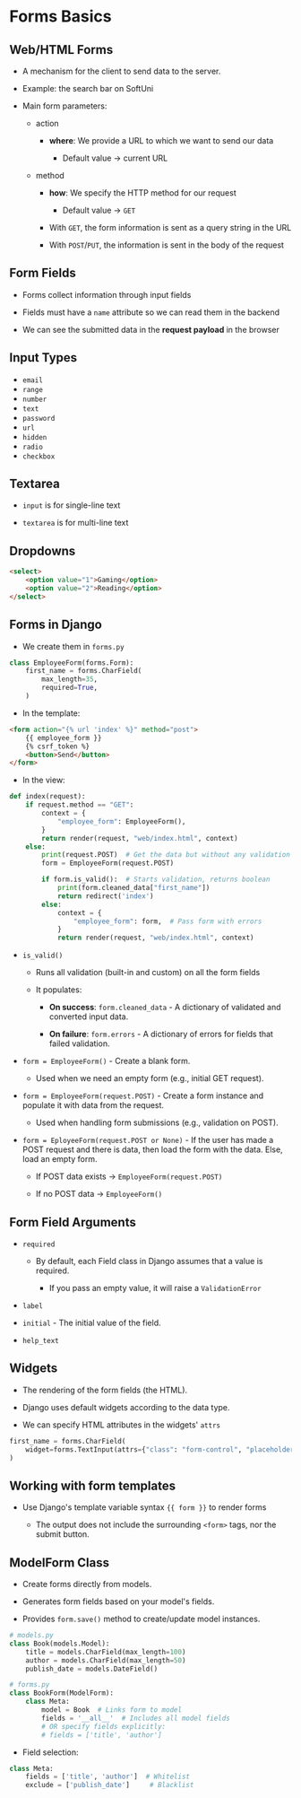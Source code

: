 # Forms Basics

## Web/HTML Forms

-   A mechanism for the client to send data to the server.

-   Example: the search bar on SoftUni

-   Main form parameters:

    -   action

        -   **where**: We provide a URL to which we want to send our data

            -   Default value → current URL

    -   method

        -   **how**: We specify the HTTP method for our request

            -   Default value → `GET`

        -   With `GET`, the form information is sent as a query string in the URL

        -   With `POST`/`PUT`, the information is sent in the body of the request

## Form Fields

-   Forms collect information through input fields

-   Fields must have a `name` attribute so we can read them in the backend

-   We can see the submitted data in the **request payload** in the browser

## Input Types

-   `email`
-   `range`
-   `number`
-   `text`
-   `password`
-   `url`
-   `hidden`
-   `radio`
-   `checkbox`

## Textarea

-   `input` is for single-line text

-   `textarea` is for multi-line text

## Dropdowns

```html
<select>
    <option value="1">Gaming</option>
    <option value="2">Reading</option>
</select>
```

## Forms in Django

-   We create them in `forms.py`

```python
class EmployeeForm(forms.Form):
    first_name = forms.CharField(
        max_length=35,
        required=True,
    )
```

-   In the template:

```html
<form action="{% url 'index' %}" method="post">
    {{ employee_form }} 
    {% csrf_token %}
    <button>Send</button>
</form>
```

-   In the view:

```python
def index(request):
    if request.method == "GET":
        context = {
            "employee_form": EmployeeForm(),
        }
        return render(request, "web/index.html", context)
    else:
        print(request.POST)  # Get the data but without any validation
        form = EmployeeForm(request.POST)

        if form.is_valid():  # Starts validation, returns boolean
            print(form.cleaned_data["first_name"])
            return redirect('index')
        else:
            context = {
                "employee_form": form,  # Pass form with errors
            }
            return render(request, "web/index.html", context)
```

-   `is_valid()`

    -   Runs all validation (built-in and custom) on all the form fields

    -   It populates:

        -   **On success**: `form.cleaned_data` - A dictionary of validated and converted input data.

        -   **On failure**: `form.errors` - A dictionary of errors for fields that failed validation.

-   `form = EmployeeForm()` - Create a blank form.

    -   Used when we need an empty form (e.g., initial GET request).

-   `form = EmployeeForm(request.POST)` - Create a form instance and populate it with data from the request.

    -   Used when handling form submissions (e.g., validation on POST).

-   `form = EployeeForm(request.POST or None)` - If the user has made a POST request and there is data, then load the form with the data. Else, load an empty form.

    -   If POST data exists → `EmployeeForm(request.POST)`

    -   If no POST data → `EmployeeForm()`

## Form Field Arguments

-   `required`

    -   By default, each Field class in Django assumes that a value is required.

        -   If you pass an empty value, it will raise a `ValidationError`

-   `label`

-   `initial` - The initial value of the field.

-   `help_text`

## Widgets

-   The rendering of the form fields (the HTML).

-   Django uses default widgets according to the data type.

-   We can specify HTML attributes in the widgets' `attrs`

```python
first_name = forms.CharField(
    widget=forms.TextInput(attrs={"class": "form-control", "placeholder": "First Name"})
)
```

## Working with form templates

-   Use Django's template variable syntax `{{ form }}` to render forms

    -   The output does not include the surrounding `<form>` tags, nor the submit button.

## ModelForm Class

-   Create forms directly from models.

-   Generates form fields based on your model's fields.

-   Provides `form.save()` method to create/update model instances.

```python
# models.py
class Book(models.Model):
    title = models.CharField(max_length=100)
    author = models.CharField(max_length=50)
    publish_date = models.DateField()

# forms.py
class BookForm(ModelForm):
    class Meta:
        model = Book  # Links form to model
        fields = '__all__'  # Includes all model fields
        # OR specify fields explicitly:
        # fields = ['title', 'author']
```

-   Field selection:

```python
class Meta:
    fields = ['title', 'author']  # Whitelist
    exclude = ['publish_date']     # Blacklist
```

